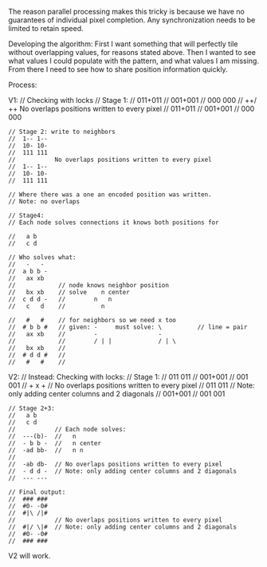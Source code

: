 The reason parallel processing makes this tricky is because we have no 
guarantees of individual pixel completion. Any synchronization needs to
be limited to retain speed.

Developing the algorithm: First I want something that will perfectly tile 
without overlapping values, for reasons stated above. Then I wanted to see 
what values I could populate with the pattern, and what values I am missing. 
From there I need to see how to share position information quickly.

Process:

V1:
    // Checking with locks
    // Stage 1:
    //  011+011
    //  001+001
    //  000 000
    //   ++/ ++  No overlaps positions written to every pixel
    //  011+011
    //  001+001
    //  000 000

    // Stage 2: write to neighbors
    //  1-- 1--
    //  10- 10-
    //  111 111
    //           No overlaps positions written to every pixel
    //  1-- 1--
    //  10- 10-
    //  111 111

    // Where there was a one an encoded position was written. 
    // Note: no overlaps

    // Stage4:
    // Each node solves connections it knows both positions for
    
    //   a b
    //   c d

    // Who solves what:
    //   -   - 
    //  a b b -
    //   ax xb 
    //            // node knows neighbor position
    //   bx xb    // solve    n center
    //  c d d -   //        n   n 
    //   c   d    //          n  

    //   #   #    // for neighbors so we need x too
    //  # b b #   // given: -     must solve: \          // line = pair
    //   ax xb    //        -                 -  
    //            //        / | |             / | \
    //   bx xb    // 
    //  # d d #   //
    //   #   #    //

V2:
    // Instead: Checking with locks:
    // Stage 1:
    //  011 011
    //  001+001
    //  001 001
    //   + x +   // No overlaps positions written to every pixel
    //  011 011  // Note: only adding center columns and 2 diagonals
    //  001+001
    //  001 001


    // Stage 2+3:  
    //   a b
    //   c d     
    //           // Each node solves:
    //  ---(b)-  //   n
    //  - b b -  //   n center
    //  -ad bb-  //   n n
    //           
    //  -ab db-  // No overlaps positions written to every pixel
    //  - d d -  // Note: only adding center columns and 2 diagonals
    //  --- ---

    // Final output:
    //  ### ###
    //  #0- -0#
    //  #|\ /|#
    //           // No overlaps positions written to every pixel
    //  #|/ \|#  // Note: only adding center columns and 2 diagonals
    //  #0- -0#
    //  ### ###

V2 will work.